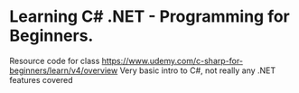 # Learning C# .NET - Programming for Beginners.
Resource code for class https://www.udemy.com/c-sharp-for-beginners/learn/v4/overview
Very basic intro to C#, not really any .NET features covered